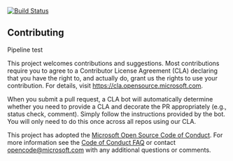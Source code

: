 
[![Build Status](https://dev.azure.com/shawnhernan2/Space%20Game%20-%20web%20-%20Workflow/_apis/build/status/shawnhernan.mslearn-tailspin-spacegame-web-deploy?branchName=master)](https://dev.azure.com/shawnhernan2/Space%20Game%20-%20web%20-%20Workflow/_build/latest?definitionId=5&branchName=master)

## Contributing

Pipeline test

This project welcomes contributions and suggestions.  Most contributions require you to agree to a
Contributor License Agreement (CLA) declaring that you have the right to, and actually do, grant us
the rights to use your contribution. For details, visit https://cla.opensource.microsoft.com.

When you submit a pull request, a CLA bot will automatically determine whether you need to provide
a CLA and decorate the PR appropriately (e.g., status check, comment). Simply follow the instructions
provided by the bot. You will only need to do this once across all repos using our CLA.

This project has adopted the [Microsoft Open Source Code of Conduct](https://opensource.microsoft.com/codeofconduct/).
For more information see the [Code of Conduct FAQ](https://opensource.microsoft.com/codeofconduct/faq/) or
contact [opencode@microsoft.com](mailto:opencode@microsoft.com) with any additional questions or comments.
